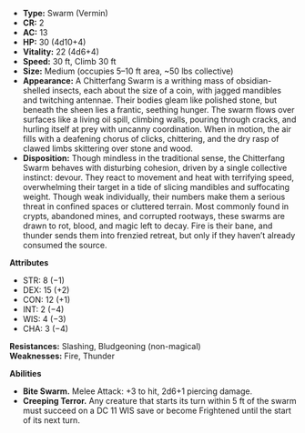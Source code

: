 - **Type:** Swarm (Vermin)
- **CR:** 2
- **AC:** 13
- **HP:** 30 (4d10+4)
- **Vitality:** 22 (4d6+4)
- **Speed:** 30 ft, Climb 30 ft
- **Size:** Medium (occupies 5–10 ft area, ~50 lbs collective)
- **Appearance:** A Chitterfang Swarm is a writhing mass of obsidian-shelled insects, each about the size of a coin, with jagged mandibles and twitching antennae. Their bodies gleam like polished stone, but beneath the sheen lies a frantic, seething hunger. The swarm flows over surfaces like a living oil spill, climbing walls, pouring through cracks, and hurling itself at prey with uncanny coordination. When in motion, the air fills with a deafening chorus of clicks, chittering, and the dry rasp of clawed limbs skittering over stone and wood.
- **Disposition:** Though mindless in the traditional sense, the Chitterfang Swarm behaves with disturbing cohesion, driven by a single collective instinct: devour. They react to movement and heat with terrifying speed, overwhelming their target in a tide of slicing mandibles and suffocating weight. Though weak individually, their numbers make them a serious threat in confined spaces or cluttered terrain. Most commonly found in crypts, abandoned mines, and corrupted rootways, these swarms are drawn to rot, blood, and magic left to decay. Fire is their bane, and thunder sends them into frenzied retreat, but only if they haven’t already consumed the source.

**Attributes**
- STR: 8 (−1)
- DEX: 15 (+2)
- CON: 12 (+1)
- INT: 2 (−4)
- WIS: 4 (−3)
- CHA: 3 (−4)

**Resistances:** Slashing, Bludgeoning (non-magical)  
**Weaknesses:** Fire, Thunder

**Abilities**
- **Bite Swarm.** Melee Attack: +3 to hit, 2d6+1 piercing damage.
- **Creeping Terror.** Any creature that starts its turn within 5 ft of the swarm must succeed on a DC 11 WIS save or become Frightened until the start of its next turn.